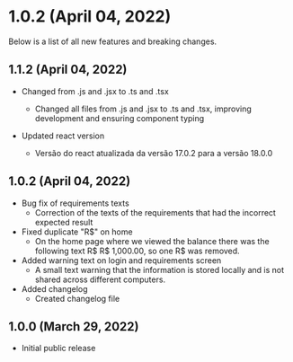 # 1.0.2 (April 04, 2022)
Below is a list of all new features and breaking changes.


## 1.1.2 (April 04, 2022)

* Changed from .js and .jsx to .ts and .tsx
   - Changed all files from .js and .jsx to .ts and .tsx, improving development and ensuring component typing

* Updated react version
   - Versão do react atualizada da versão 17.0.2 para a versão 18.0.0


## 1.0.2 (April 04, 2022)

* Bug fix of requirements texts
   - Correction of the texts of the requirements that had the incorrect expected result
* Fixed duplicate "R$" on home
   - On the home page where we viewed the balance there was the following text R$ R$ 1,000.00, so one R$ was removed.
* Added warning text on login and requirements screen
   - A small text warning that the information is stored locally and is not shared across different computers.
* Added changelog
   - Created changelog file

## 1.0.0 (March 29, 2022)

* Initial public release
